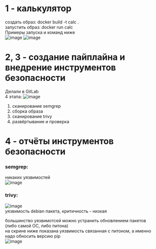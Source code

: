 # 1 - калькулятор
создать образ: docker build -t calc .  
запустить образ: docker run calc  
Примеры запуска и команд ниже  
![image](https://github.com/user-attachments/assets/9e5b4330-ee0c-48da-9def-5c8c73be06e6)
![image](https://github.com/user-attachments/assets/d6ec1648-d1ff-4d67-b77f-4b637bf7a7c8)
# 2, 3 - создание пайплайна и внедрение инструментов безопасности
Делали в GitLab  
4 этапа:
![image](https://github.com/user-attachments/assets/8a3fbffc-2e23-46d5-8408-27e6296df7a5)
1) сканирование semgrep
2) сборка образа
3) сканирование trivy
4) развёртывание и проверка
# 4 - отчёты инструментов безопасности
### semgrep:  
никаких уязвимостей  
![image](https://github.com/user-attachments/assets/6288b52b-a4da-410e-9267-ec8eb21bd6df)  
### trivy:  
![image](https://github.com/user-attachments/assets/5aab5ddd-5fcc-4e2d-9a7c-8b7c3399e5cb)  
уязвимость debian пакета, критичность - низкая 
  
большинство уязвимотсей можно устранить обновлением пакетов (либо самой ОС, либо питона)  
на скрине ниже показана уязвимость связанная с питоном, а именно надо обносить версию pip  
![image](https://github.com/user-attachments/assets/928b403b-04bb-43dd-a236-2ad2b639dd82)
